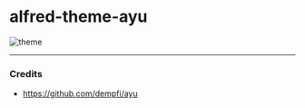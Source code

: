 # alfred-theme-ayu

![theme](https://user-images.githubusercontent.com/56437/144055852-ecff1b52-6aff-4ab1-b6a9-8c49f83199fe.png)

---

### Credits

- https://github.com/dempfi/ayu
